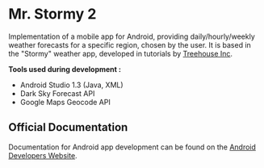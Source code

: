 # Mr. Stormy 2
Implementation of a mobile app for Android, providing daily/hourly/weekly weather forecasts for a specific region, chosen by the user. 
It is based in the "Stormy" weather app, developed in tutorials by [Treehouse Inc](https://teamtreehouse.com).


**Tools used during development :**
- Android Studio 1.3 (Java, XML)
- Dark Sky Forecast API
- Google Maps Geocode API


## Official Documentation
Documentation for Android app development can be found on the [Android Developers Website](https://developer.android.com/guide/index.html).